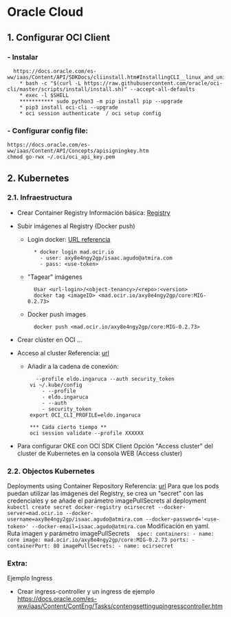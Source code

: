 # Oracle Cloud

## 1. Configurar OCI Client
###  - Instalar
  ```
    https://docs.oracle.com/es-ww/iaas/Content/API/SDKDocs/cliinstall.htm#InstallingCLI__linux_and_unix
      * bash -c "$(curl -L https://raw.githubusercontent.com/oracle/oci-cli/master/scripts/install/install.sh)" --accept-all-defaults
      * exec -l $SHELL
      *********** sudo python3 -m pip install pip --upgrade 
      * pip3 install oci-cli --upgrade
      * oci session authenticate  / oci setup config
  ```
###  - Configurar config file:
    https://docs.oracle.com/es-ww/iaas/Content/API/Concepts/apisigningkey.htm
    chmod go-rwx ~/.oci/oci_api_key.pem

## 2. Kubernetes
###   2.1. Infraestructura
- Crear Container Registry
Información básica: [Registry](https://docs.oracle.com/es-ww/iaas/Content/Registry/Concepts/registryprerequisites.htm)

- Subir imágenes al Registry (Docker push)
  - Login docker: [URL referencia](https://docs.oracle.com/es-ww/iaas/Content/Functions/Tasks/functionslogintoocir.htm)
    ```
      * docker login mad.ocir.io
        - user: axy8e4ngy2gp/isaac.agudo@atmira.com
        - pass: <use-token>
    ```
  - "Tagear" imágenes
    ```
      Usar <url-login>/<object-tenancy>/<repo>:<version>
      docker tag <imageID> <mad.ocir.io/axy8e4ngy2gp/core:MIG-0.2.73>
    ```
  - Docker push images
    ```
      docker push <mad.ocir.io/axy8e4ngy2gp/core:MIG-0.2.73>
    ```
    
- Crear clúster en OCI 
  ...
- Acceso al cluster
  Referencia: [url](https://docs.oracle.com/es-ww/iaas/Content/ContEng/Tasks/contengdownloadkubeconfigfile.htm#localdownload)
  - Añadir a la cadena de conexión:
  ```
        --profile eldo.ingaruca --auth security_token
      vi ~/.kube/config
          - --profile
          - eldo.ingaruca
          - --auth
          - security_token
      export OCI_CLI_PROFILE=eldo.ingaruca
  ```
  ```
      *** Cada cierto tiempo **
      oci session validate --profile XXXXXX
  ```    
- Para configurar OKE con OCI SDK Client
  Opción "Access cluster" del cluster de Kubernetes en la consola WEB (Access cluster)

### 2.2. Objectos Kubernetes
Deployments using Container Repository
  Referencia: [url](https://www.oracle.com/webfolder/technetwork/tutorials/obe/oci/oke-and-registry/index.html)
  Para que los pods puedan utilizar las imágenes del Registry, se crea un "secret" con las credenciales y se añade el parámetro imagePullSecrets al deployment
    ```
    kubectl create secret docker-registry ocirsecret --docker-server=mad.ocir.io --docker-username=axy8e4ngy2gp/isaac.agudo@atmira.com --docker-password='<use-token>' --docker-email=isaac.agudo@atmira.com
    ```
    Modificación en yaml. Ruta imagen y parámetro imagePullSecrets
    ```  
         spec:
            containers:
            - name: core
              image: mad.ocir.io/axy8e4ngy2gp/core:MIG-0.2.73
              ports:
              - containerPort: 80
            imagePullSecrets:
              - name: ocirsecret
    ```
  
### Extra:
Ejemplo Ingress
  - Crear ingress-controller y un ingress de ejemplo
    https://docs.oracle.com/es-ww/iaas/Content/ContEng/Tasks/contengsettingupingresscontroller.htm
